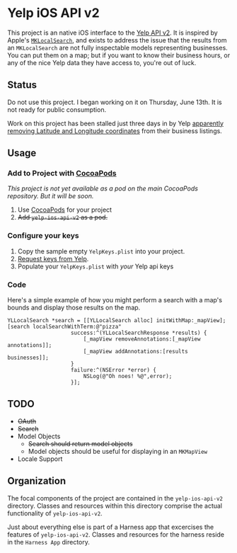 # Yelp iOS API v2

This project is an native iOS interface to the [Yelp API v2](http://www.yelp.com/developers/documentation/v2/overview). It is inspired by Apple's [`MKLocalSearch`](http://nshipster.com/mklocalsearch/), and exists to address the issue that the results from an `MKLocalSearch` are not fully inspectable models representing businesses. You can put them on a map; but if you want to know their business hours, or any of the nice Yelp data they have access to, you're out of luck.

## Status
Do not use this project. I began working on it on Thursday, June 13th. It is not ready for public consumption.

Work on this project has been stalled just three days in by Yelp [apparently removing Latitude and Longitude coordinates](https://groups.google.com/forum/?fromgroups#!topic/yelp-developer-support/SVoLQR9RiKo) from their business listings.

## Usage

### Add to Project with [CocoaPods](http://cocoapods.org/)

*This project is not yet available as a pod on the main CocoaPods repository. But it will be soon.*

1. Use [CocoaPods](http://cocoapods.org/) for your project
2. ~~Add `yelp-ios-api-v2` as a pod.~~

### Configure your keys

1. Copy the sample empty `YelpKeys.plist` into your project.
2. [Request keys from Yelp](http://www.yelp.com/developers/documentation/v2/authentication).
2. Populate your `YelpKeys.plist` with _your_ Yelp api keys

### Code

Here's a simple example of how you might perform a search with a map's bounds and display those results on the map.

    YLLocalSearch *search = [[YLLocalSearch alloc] initWithMap:_mapView];
    [search localSearchWithTerm:@"pizza"
                        success:^(YLLocalSearchResponse *results) {
                            [_mapView removeAnnotations:[_mapView annotations]];
                            [_mapView addAnnotations:[results businesses]];
                        }
                        failure:^(NSError *error) {
                            NSLog(@"Oh noes! %@",error);
                        }];

## TODO
* ~~OAuth~~
* ~~Search~~
* Model Objects
  * ~~Search should return model objects~~
  * Model objects should be useful for displaying in an `MKMapView`
* Locale Support

## Organization
The focal components of the project are contained in the `yelp-ios-api-v2` directory. Classes and resources within this directory comprise the actual functionality of `yelp-ios-api-v2`.

Just about everything else is part of a Harness app that excercises the features of `yelp-ios-api-v2`. Classes and resources for the harness reside in the `Harness App` directory.

